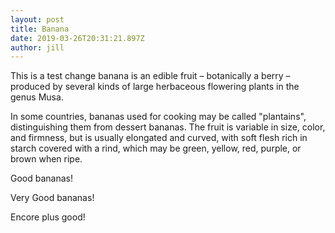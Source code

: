 ```yaml
---
layout: post
title: Banana
date: 2019-03-26T20:31:21.897Z
author: jill
---
```

This is a test change banana is an edible fruit – botanically a berry – produced by several kinds
of large herbaceous flowering plants in the genus Musa.

In some countries, bananas used for cooking may be called "plantains",
distinguishing them from dessert bananas. The fruit is variable in size, color,
and firmness, but is usually elongated and curved, with soft flesh rich in
starch covered with a rind, which may be green, yellow, red, purple, or brown
when ripe.

Good bananas!

Very Good bananas!

Encore plus good!
